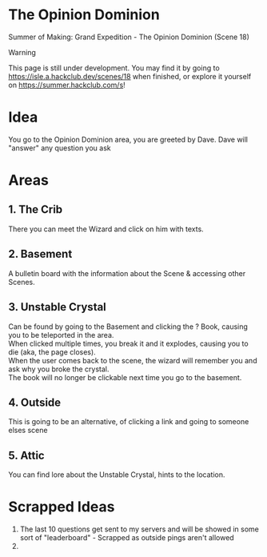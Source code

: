 # The Opinion Dominion
Summer of Making: Grand Expedition - The Opinion Dominion (Scene 18)
> [!WARNING]
> This page is still under development. You may find it by going to https://isle.a.hackclub.dev/scenes/18 when finished, or explore it yourself on https://summer.hackclub.com/s!
# Idea
You go to the Opinion Dominion area, you are greeted by Dave. Dave will "answer" any question you ask
# Areas
## 1. The Crib
There you can meet the Wizard and click on him with texts.
## 2. Basement
A bulletin board with the information about the Scene & accessing other Scenes.  
## 3. Unstable Crystal
Can be found by going to the Basement and clicking the ? Book, causing you to be teleported in the area.  
When clicked multiple times, you break it and it explodes, causing you to die (aka, the page closes).  
When the user comes back to the scene, the wizard will remember you and ask why you broke the crystal.  
The book will no longer be clickable next time you go to the basement.
## 4. Outside
This is going to be an alternative, of clicking a link and going to someone elses scene
## 5. Attic
You can find lore about the Unstable Crystal, hints to the location.
# Scrapped Ideas
1. The last 10 questions get sent to my servers and will be showed in some sort of "leaderboard" - Scrapped as outside pings aren't allowed
2. 